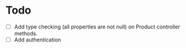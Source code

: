 # Todo

- [ ] Add type checking (all properties are not null) on Product controller methods.
- [ ] Add authentication
